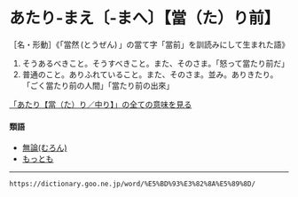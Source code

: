 # あたり‐まえ〔‐まへ〕【當（た）り前】

［名・形動］《「當然 (とうぜん) 」の當て字「當前」を訓読みにして生まれた語》
1. そうあるべきこと。そうすべきこと。また、そのさま。「怒って當たり前だ」
2. 普通のこと。ありふれていること。また、そのさま。並み。ありきたり。「ごく當たり前の人間」「當たり前の出來」    

[「あたり【當（た）り／中り】」の全ての意味を見る](https://dictionary.goo.ne.jp/word/%E5%BD%93%E3%82%8A/#jn-4667)

#### 類語

-   [無論(むろん)](https://dictionary.goo.ne.jp/word/%E7%84%A1%E8%AB%96/#jn-216278)
-   [もっとも](https://dictionary.goo.ne.jp/word/%E5%B0%A4%E3%82%82/#jn-219472)

---
`https://dictionary.goo.ne.jp/word/%E5%BD%93%E3%82%8A%E5%89%8D/`